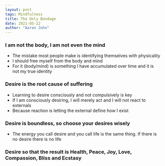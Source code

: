 ```yaml
---
layout: post
tags: Mindfulness
title: The Only Bondage
date: 2021-05-22
author: "Aaron John"
---
```


### I am not the body, I am not even the mind

- The mistake most people make is identifying themselves with physicality
- I should free myself from the body and mind
- For it (body/mind) is something I have accumulated over time and it is not my true identity

### Desire is the root cause of suffering

- Learning to desire consciously and not compulsively is key
- If I am consciously desiring, I will merely act and I will not react to externals
- Because reaction is letting the external define how I exist

### Desire is boundless, so choose your desires wisely

- The energy you call desire and you call life is the same thing. If there is no desire there is no life

### Desire so that the result is Health, Peace, Joy, Love, Compassion, Bliss and Ecstasy
